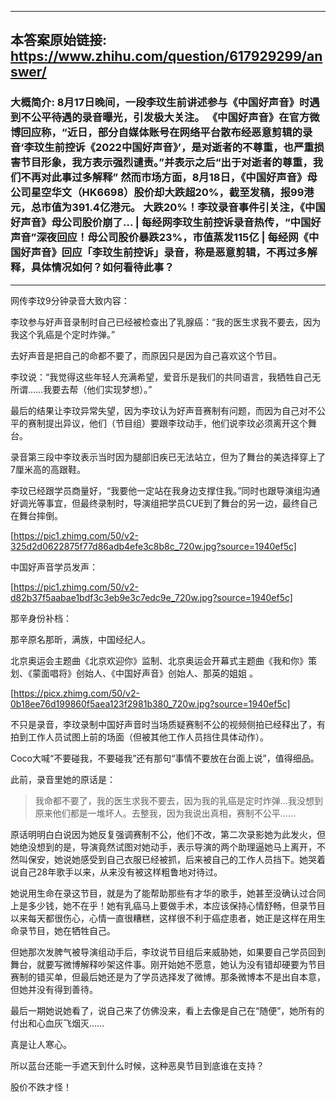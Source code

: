 ----------------------------------------
## 本答案原始链接: https://www.zhihu.com/question/617929299/answer/
### 大概简介: 8月17日晚间，一段李玟生前讲述参与《中国好声音》时遇到不公平待遇的录音曝光，引发极大关注。 《中国好声音》在官方微博回应称，“近日，部分自媒体账号在网络平台散布经恶意剪辑的录音‘李玟生前控诉《2022中国好声音》’，是对逝者的不尊重，也严重损害节目形象，我方表示强烈谴责。”并表示之后“出于对逝者的尊重，我们不再对此事过多解释” 然而市场方面，8月18日，《中国好声音》母公司星空华文（HK6698）股价却大跌超20%，截至发稿，报99港元，总市值为391.4亿港元。 大跌20%！李玟录音事件引关注，《中国好声音》母公司股价崩了… | 每经网李玟生前控诉录音热传，“中国好声音”深夜回应！母公司股价暴跌23%，市值蒸发115亿 | 每经网《中国好声音》回应「李玟生前控诉」录音，称是恶意剪辑，不再过多解释，具体情况如何？如何看待此事？
----------------------------------------
网传李玟9分钟录音大致内容：

李玟参与好声音录制时自己已经被检查出了乳腺癌：“我的医生求我不要去，因为我这个乳癌是个定时炸弹。”

去好声音是把自己的命都不要了，而原因只是因为自己喜欢这个节目。

李玟说：“我觉得这些年轻人充满希望，爱音乐是我们的共同语言，我牺牲自己无所谓……我要去帮（他们实现梦想）。”

最后的结果让李玟异常失望，因为李玟认为好声音赛制有问题，而因为自己对不公平的赛制提出异议，他们（节目组）要跟李玟动手，他们说李玟必须离开这个舞台。

录音第三段中李玟表示当时因为腿部旧疾已无法站立，但为了舞台的美选择穿上了7厘米高的高跟鞋。


李玟已经跟学员商量好，“我要他一定站在我身边支撑住我。”同时也跟导演组沟通好调光等事宜，但最终录制时，导演组把学员CUE到了舞台的另一边，最终自己在舞台摔倒。

[https://pic1.zhimg.com/50/v2-325d2d0622875f77d86adb4efe3c8b8c_720w.jpg?source=1940ef5c]


中国好声音学员发声：

[https://pic1.zhimg.com/50/v2-d82b37f5aabae1bdf3c3eb9e3c7edc9e_720w.jpg?source=1940ef5c]


那辛身份补档：

那辛原名那昕，满族，中国经纪人。

北京奥运会主题曲《北京欢迎你》监制、北京奥运会开幕式主题曲《我和你》策划、《蒙面唱将》创始人、《中国好声音》创始人、那英的姐姐 。

[https://picx.zhimg.com/50/v2-0b18ee76d199860f5aea123f2981b380_720w.jpg?source=1940ef5c]



不只是录音，李玟录制中国好声音时当场质疑赛制不公的视频侧拍已经释出了，有拍到工作人员试图上前的场面（但被其他工作人员挡住具体动作）。

Coco大喊“不要碰我，不要碰我”还有那句“事情不要放在台面上说”，值得细品。

此前，录音里她的原话是：

> 我命都不要了，我的医生求我不要去，因为我的乳癌是定时炸弹…我没想到原来他们都是一堆坏人。去整我，因为我说出真相，赛制不公平……

原话明明白白说因为她反复强调赛制不公，他们不改，第二次录影她为此发火，但她绝没想到的是，导演竟然试图对她动手，表示导演的两个助理逼她马上离开，不然叫保安，她说她感受到自己衣服已经被抓，后来被自己的工作人员挡下。她哭着说自己28年歌手以来，从来没有被这样粗鲁地对待过。

她说用生命在录这节目，就是为了能帮助那些有才华的歌手，她甚至没确认过合同上是多少钱，她不在乎！她有乳癌马上要做手术，本应该保持心情舒畅，但录节目以来每天都很伤心，心情一直很糟糕，这样很不利于癌症患者，她正是这样在用生命录节目，她在牺牲自己。

但她那次发脾气被导演组动手后，李玟说节目组后来威胁她，如果要自己学员回到舞台，就要写微博解释吵架这件事。刚开始她不愿意，她认为没有错却硬要为节目赛制的错买单，但最后她还是为了学员选择发了微博。那条微博本不是出自本意，但她并没有得到善待。

最后一期她说她看了，说自己来了仿佛没来，看上去像是自己在“随便”，她所有的付出和心血灰飞烟灭……

真是让人寒心。

所以蓝台还能一手遮天到什么时候，这种恶臭节目到底谁在支持？

股价不跌才怪！